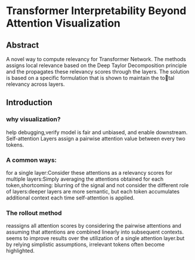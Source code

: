 # Transformer Interpretability Beyond Attention Visualization
## Abstract
A novel way to compute relevancy for Transformer Network.
The methods assigns local relevance based on the Deep Taylor Decomposition principle and the propagates these relevancy scores through the layers.
The solution is based on a specific formulation that is shown to maintain the total relevancy across layers.
## Introduction
### why visualization?
help debugging,verify model is fair and unbiased, and enable downstream.
Self-attention Layers assign a pairwise attention value between every two tokens.
### A common ways:
for a single layer:Consider these attentions as a relevancy scores 
for multiple layers:Simply averaging the attentions obtained for each token,shortcoming: blurring of the signal and not consider the different role of layers:deeper layers are more semantic, but each token accumulates additional context each time self-attention is applied.
### The rollout method
reassigns all attention scores by considering the pairwise attentions and assuming that attentions are combined linearly into subsequent contexts.
seems to improve results over the utilization of a single attention layer.but by relying simplistic assumptions, irrelevant tokens often become highlighted.
